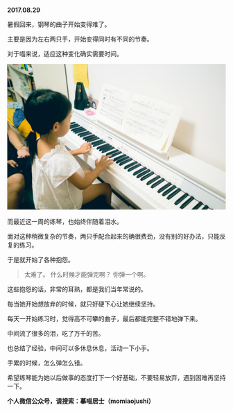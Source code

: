 
          
            
**2017.08.29**

暑假回来，钢琴的曲子开始变得难了。

主要是因为左右两只手，开始变得同时有不同的节奏。

对于喵来说，适应这种变化确实需要时间。



![](img/51001-c2a43ec3c82bc409.jpg)




而最近这一周的练琴，也始终伴随着泪水。

面对这种稍微复杂的节奏，两只手配合起来的确很费劲，没有别的好办法，只能反复的练习。

于是就开始了各种抱怨。
>太难了。
什么时候才能弹完啊？
你弹一个啊。



这些抱怨的话，非常的耳熟，都是我们当年常说的。

每当她开始想放弃的时候，就只好硬下心让她继续坚持。

每天一开始练习时，觉得高不可攀的曲子，最后都能完整不错地弹下来。

中间流了很多的泪，吃了万千的苦。

也总结了经验，中间可以多休息休息，活动一下小手。

手累的时候，怎么弹怎么错。

希望练琴能为她以后做事的态度打下一个好基础，不要轻易放弃，遇到困难再坚持一下。


**个人微信公众号，请搜索：摹喵居士（momiaojushi）**

          
        